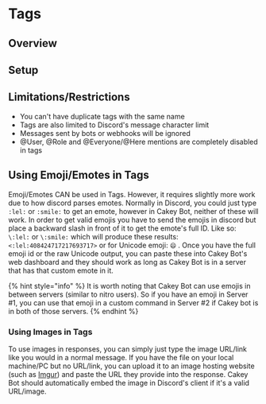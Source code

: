 # Tags

## Overview

## Setup

## Limitations/Restrictions

* You can't have duplicate tags with the same name
* Tags are also limited to Discord's message character limit
* Messages sent by bots or webhooks will be ignored
* @User, @Role and @Everyone/@Here mentions are completely disabled in tags

## Using Emoji/Emotes in Tags

Emoji/Emotes CAN be used in Tags. However, it requires slightly more work due to how discord parses emotes. Normally in Discord, you could just type `:lel:` or `:smile:` to get an emote, however in Cakey Bot, neither of these will work. In order to get valid emojis you have to send the emojis in discord but place a backward slash in front of it to get the emote's full ID. Like so: `\:lel:` or `\:smile:` which will produce these results: `<:lel:408424717217693717>` or for Unicode emoji: `😄` . Once you have the full emoji id or the raw Unicode output, you can paste these into Cakey Bot's web dashboard and they should work as long as Cakey Bot is in a server that has that custom emote in it.

{% hint style="info" %}
It is worth noting that Cakey Bot can use emojis in between servers \(similar to nitro users\). So if you have an emoji in Server \#1, you can use that emoji in a custom command in Server \#2 if Cakey bot is in both of those servers.
{% endhint %}

### Using Images in Tags

To use images in responses, you can simply just type the image URL/link like you would in a normal message. If you have the file on your local machine/PC but no URL/link, you can upload it to an image hosting website \(such as [Imgur](https://imgur.com/upload)\) and paste the URL they provide into the response. Cakey Bot should automatically embed the image in Discord's client if it's a valid URL/image.

